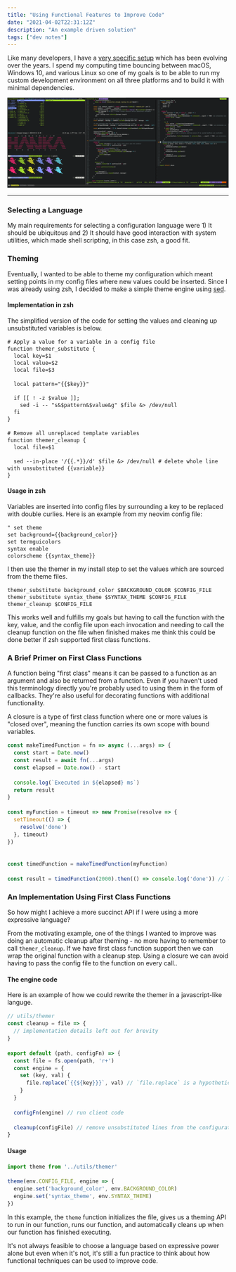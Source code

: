 ```yaml
---
title: "Using Functional Features to Improve Code"
date: "2021-04-02T22:31:12Z"
description: "An example driven solution"
tags: ["dev notes"]
---
```

Like many developers, I have a [very specific setup](https://github.com/konapun/dotfiles) which has been evolving over the years. I spend my computing time bouncing between macOS,
Windows 10, and various Linux so one of my goals is to be able to run my custom development environment on all three platforms and to build it with minimal dependencies.

<img src="./monokai-theme.png" alt="monokai"/>
<hr/>

### Selecting a Language
My main requirements for selecting a configuration language were 1) It should be ubiquitous and 2) It should have good interaction with system utilities, which made shell scripting,
in this case zsh, a good fit.

### Theming
Eventually, I wanted to be able to theme my configuration which meant setting points in my config files where new values could be inserted. Since I was already using zsh, I decided
to make a simple theme engine using [sed](https://www.gnu.org/software/sed/manual/sed.html).

#### Implementation in zsh
The simplified version of the code for setting the values and cleaning up unsubstituted variables is below.

```shell
# Apply a value for a variable in a config file
function themer_substitute {
  local key=$1
  local value=$2
  local file=$3

  local pattern="{{$key}}"

  if [[ ! -z $value ]];
    sed -i -- "s&$pattern&$value&g" $file &> /dev/null
  fi
}

# Remove all unreplaced template variables
function themer_cleanup {
  local file=$1

  sed --in-place '/{{.*}}/d' $file &> /dev/null # delete whole line with unsubstituted {{variable}}
}
```

#### Usage in zsh
Variables are inserted into config files by surrounding a key to be replaced with double curlies.
Here is an example from my neovim config file:
```vim
" set theme
set background={{background_color}}
set termguicolors
syntax enable
colorscheme {{syntax_theme}}
```

I then use the themer in my install step to set the values which are sourced from the theme files.
```shell
themer_substitute background_color $BACKGROUND_COLOR $CONFIG_FILE
themer_substitute syntax_theme $SYNTAX_THEME $CONFIG_FILE
themer_cleanup $CONFIG_FILE
```

This works well and fulfills my goals but having to call the function with the key, value, and the config file upon each invocation and needing to call the cleanup function on the
file when finished makes me think this could be done better if zsh supported first class functions.

### A Brief Primer on First Class Functions
A function being "first class" means it can be passed to a function as an argument and also be returned from a function. Even if you haven't used this terminology directly you're
probably used to using them in the form of callbacks. They're also useful for decorating functions with additional functionality.

A closure is a type of first class function where one or more values is "closed over", meaning the function carries its own scope with bound variables.

```js
const makeTimedFunction = fn => async (...args) => {
  const start = Date.now()
  const result = await fn(...args)
  const elapsed = Date.now() - start

  console.log(`Executed in ${elapsed} ms`)
  return result
}

const myFunction = timeout => new Promise(resolve => {
  setTimeout(() => {
    resolve('done')
  }, timeout)
})


const timedFunction = makeTimedFunction(myFunction)

const result = timedFunction(2000).then(() => console.log('done')) // logs "Executed in 2000 ms"
```

### An Implementation Using First Class Functions
So how might I achieve a more succinct API if I were using a more expressive language?

From the motivating example, one of the things I wanted to improve was doing an automatic cleanup after theming - no more having to remember to call `themer_cleanup`. If we have
first class function support then we can wrap the original function with a cleanup step. Using a closure we can avoid having to pass the config file to the function on every call..

#### The engine code
Here is an example of how we could rewrite the themer in a javascript-like languge.

```js
// utils/themer
const cleanup = file => {
  // implementation details left out for brevity
}

export default (path, configFn) => {
  const file = fs.open(path, 'r+')
  const engine = {
    set (key, val) {
      file.replace(`{{${key}}}`, val) // `file.replace` is a hypothetical function used here to illustrate the use of a closure to simplify the client API
    }
  }

  configFn(engine) // run client code

  cleanup(configFile) // remove unsubstituted lines from the configuration
}
```

#### Usage
```js
import theme from '../utils/themer'

theme(env.CONFIG_FILE, engine => {
  engine.set('background_color', env.BACKGROUND_COLOR)
  engine.set('syntax_theme', env.SYNTAX_THEME)
})
```
In this example, the `theme` function initializes the file, gives us a theming API to run in our function, runs our function, and automatically cleans up when our function has
finished executing.

It's not always feasible to choose a language based on expressive power alone but even when it's not, it's still a fun practice to think about how functional techniques can be
used to improve code.
